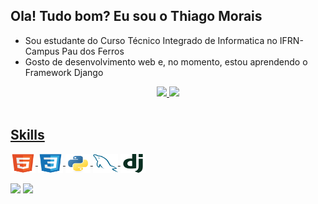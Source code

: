 <!-- <p>Ola! Tudo bom? Eu sou o Thiago Morais!<br>Sou estudante do Curso Técnico Integrado de Informatica no IFRN-Campus Pau dos Ferros<br>Gosto de desenvolvimento web e, no momento, estou aprendendo o Framework Django</p> -->
<h2>Ola! Tudo bom? Eu sou o Thiago Morais</h2>

<ul>
  <li>Sou estudante do Curso Técnico Integrado de Informatica no IFRN-Campus Pau dos Ferros</li>
  <li>Gosto de desenvolvimento web e, no momento, estou aprendendo o Framework Django</li>
</ul>

<div style="display:flex; aling-itens: center; justify-content: center;">
  <a href="https://github.com/thiagomoraiis">
  <img height="180em" src="https://github-readme-stats.vercel.app/api?username=thiagomoraiis&theme=github_dark&show_icons=true"/>
<!--   <img height="180em" src="https://github-readme-stats.vercel.app/api/top-langs/?username=thiagomoraiis&layout=compact&langs_count=7&theme=dark"/> -->
  <img heigth="180em" src="https://github-readme-stats.vercel.app/api/top-langs/?username=thiagomoraiis&layout=compact&langs_count=7"/ >
<!--   <img height="180em" src="https://github-readme-stats.vercel.app/api/top-langs/?username=thiagomoraiis&layout=compact&langs_count=7&theme=github_dark"/> -->
</div>
<div style="display: inline_block"><br>
  <h2>Skills</h2>
  <img align="center" alt="Thiago-HTML" height="30" width="40" src="https://raw.githubusercontent.com/devicons/devicon/master/icons/html5/html5-original.svg">
  <img align="center" alt="Thiago-CSS" height="30" width="40" src="https://raw.githubusercontent.com/devicons/devicon/master/icons/css3/css3-original.svg">
  <img align="center" alt="Thiago-Python" height="30" width="40" src="https://raw.githubusercontent.com/devicons/devicon/master/icons/python/python-original.svg">
  <img align="center" alt="Thiago-Python" height="30" width="40" src="https://raw.githubusercontent.com/devicons/devicon/master/icons/mysql/mysql-original.svg">
  <img align="center" alt="Thiago-Python" height="30" width="40" src="https://github.com/devicons/devicon/raw/v2.15.1/icons/django/django-plain.svg">
</div>
  <br>
</div>
 <div> 
  <a href="https://instagram.com/thiagomoraiis_" style="max-width: 100%;"target="_blank"><img src="https://img.shields.io/badge/-Instagram-%23E4405F?style=for-the-badge&logo=instagram&logoColor=white" target="_blank"></a>
  <a href="https://gmail.com/thiagomorais2605@mail.com" style="max-width: 100%; target="_blank"><img src="https://img.shields.io/badge/-Gmail-%23333?style=for-the-badge&logo=gmail&logoColor=white" target="_blank"></a>
</div>
